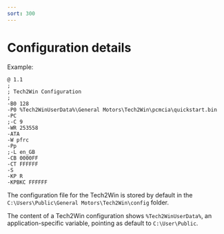 ```yaml
---
sort: 300
---
```

# Configuration details

Example:

    @ 1.1
    ;
    ; Tech2Win Configuration
    ;
    -B0 128
    -P0 %Tech2WinUserData%\General Motors\Tech2Win\pcmcia\quickstart.bin
    -PC
    ;-C 9
    -WR 253558
    -ATA
    -W pfrc
    -Pp
    ;-L en_GB
    -CB 0000FF
    -CT FFFFFF
    -S
    -KP R
    -KPBKC FFFFFF

The configuration file for the Tech2Win is stored by default in the `C:\Users\Public\General Motors\Tech2Win\config` folder.

The content of a Tech2Win configuration shows `%Tech2WinUserData%`, an application-specific variable, pointing as default to `C:\User\Public`.
